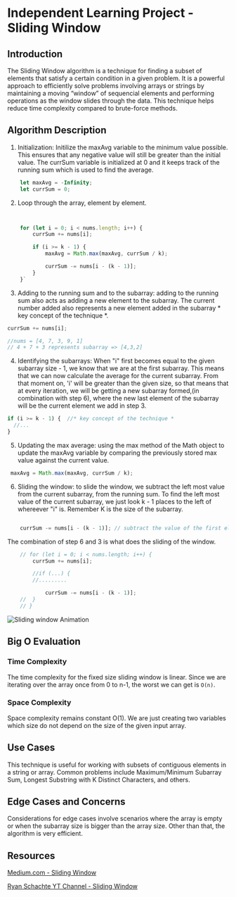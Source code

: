 # Independent Learning Project - Sliding Window

## Introduction

The Sliding Window algorithm is a technique for finding a subset of elements that satisfy a certain condition in a given problem. It is a  powerful approach to efficiently solve problems involving arrays or  strings by maintaining a moving “window” of sequencial elements and performing operations as the window slides through the data. This technique helps reduce time complexity compared to brute-force methods.


## Algorithm Description


1. Initialization: Initilize the maxAvg variable to the minimum value possible. This ensures that any negative value will still be greater than the initial value. The currSum variable is initialized at 0 and it keeps track of the running sum  which is used to find the average.


```js
	let maxAvg = -Infinity; 
	let currSum = 0;
```


2. Loop through the array, element by element. 
```js


	for (let i = 0; i < nums.length; i++) {
		currSum += nums[i];

		if (i >= k - 1) {
			maxAvg = Math.max(maxAvg, currSum / k);

			currSum -= nums[i - (k - 1)];
		}
	}`
```


3. Adding  to the running sum and to the subarray: adding to the running sum also acts as adding a new element to the subarray. The current number added also represents a new element added in the subarray  * key concept of the technique *.


```js
currSum += nums[i]; 

//nums = [4, 7, 3, 9, 1]
// 4 + 7 + 3 represents subarray => [4,3,2] 
```


4. Identifying the subarrays: When "i" first becomes equal to the given subarray size - 1, we know that  we are at the first subarray. This means that we can now calculate the average for the current subarray. From that moment on, 'i' will be greater than the given size, so that means that at every iteration, we will be getting a  new subarray formed,(in combination with step 6), where the new last element of the subarray will be the current element we add in step 3.


```js
if (i >= k - 1) {  //* key concept of the technique *
  //...
}
```


5. Updating the max average: using the max method of the Math object to update the maxAvg variable by comparing the previously stored max value against the current value.


```js
 maxAvg = Math.max(maxAvg, currSum / k);

```

6. Sliding the window: to slide the window, we subtract the left most value from the current subarray, from the running sum. To find the left most value of the current subarray, we just look k - 1 places to the left of whereever "i" is. Remember K is the size of the subarray.


```js

	currSum -= nums[i - (k - 1)]; // subtract the value of the first element in the subarray. It s when the first element of the subarray is deleted to prepare room for the next last element in the subarray. * key concept of the technique *
```


The combination of step 6  and 3 is what does the sliding of the window.


```js
 	// for (let i = 0; i < nums.length; i++) {
		currSum += nums[i];

		//if (...) {
		//.........

			currSum -= nums[i - (k - 1)]; 
	// 	}
	// }
```



![Sliding window Animation](https://miro.medium.com/v2/resize:fit:1400/1*m1WP0k9cHRkcTixpfayOdA.gif)



## Big O Evaluation

### Time Complexity

The time complexity for the fixed size sliding window is linear. Since we are iterating over the array once from 0 to n-1, the worst we can get is `O(n)`.


### Space Complexity

Space complexity remains constant O(1). We are just creating two variables which size do not depend on the size of the given input array.



## Use Cases

This technique is useful for working with subsets of contiguous elements in a string or array. Common problems include Maximum/Minimum Subarray Sum, Longest Substring with K Distinct Characters, and others.


## Edge Cases and Concerns
Considerations for edge cases involve scenarios where the array is empty or when the subarray size is bigger than the array size. Other than that, the algorithm is very efficient.



## Resources

[Medium.com - Sliding Window](https://medium.com/@rishu__2701/mastering-sliding-window-techniques-48f819194fd7)

[Ryan Schachte YT Channel - Sliding Window](https://www.youtube.com/watch?v=MK-NZ4hN7rs)
